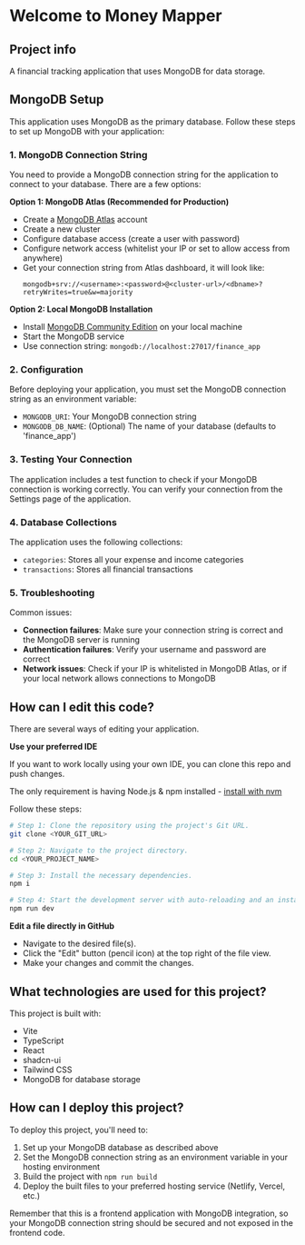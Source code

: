 
# Welcome to Money Mapper

## Project info

A financial tracking application that uses MongoDB for data storage.

## MongoDB Setup

This application uses MongoDB as the primary database. Follow these steps to set up MongoDB with your application:

### 1. MongoDB Connection String

You need to provide a MongoDB connection string for the application to connect to your database. There are a few options:

**Option 1: MongoDB Atlas (Recommended for Production)**
- Create a [MongoDB Atlas](https://www.mongodb.com/cloud/atlas) account
- Create a new cluster
- Configure database access (create a user with password)
- Configure network access (whitelist your IP or set to allow access from anywhere)
- Get your connection string from Atlas dashboard, it will look like:
  ```
  mongodb+srv://<username>:<password>@<cluster-url>/<dbname>?retryWrites=true&w=majority
  ```

**Option 2: Local MongoDB Installation**
- Install [MongoDB Community Edition](https://www.mongodb.com/try/download/community) on your local machine
- Start the MongoDB service
- Use connection string: `mongodb://localhost:27017/finance_app`

### 2. Configuration

Before deploying your application, you must set the MongoDB connection string as an environment variable:

- `MONGODB_URI`: Your MongoDB connection string
- `MONGODB_DB_NAME`: (Optional) The name of your database (defaults to 'finance_app')

### 3. Testing Your Connection

The application includes a test function to check if your MongoDB connection is working correctly. You can verify your connection from the Settings page of the application.

### 4. Database Collections

The application uses the following collections:
- `categories`: Stores all your expense and income categories
- `transactions`: Stores all financial transactions

### 5. Troubleshooting

Common issues:
- **Connection failures**: Make sure your connection string is correct and the MongoDB server is running
- **Authentication failures**: Verify your username and password are correct
- **Network issues**: Check if your IP is whitelisted in MongoDB Atlas, or if your local network allows connections to MongoDB

## How can I edit this code?

There are several ways of editing your application.

**Use your preferred IDE**

If you want to work locally using your own IDE, you can clone this repo and push changes.

The only requirement is having Node.js & npm installed - [install with nvm](https://github.com/nvm-sh/nvm#installing-and-updating)

Follow these steps:

```sh
# Step 1: Clone the repository using the project's Git URL.
git clone <YOUR_GIT_URL>

# Step 2: Navigate to the project directory.
cd <YOUR_PROJECT_NAME>

# Step 3: Install the necessary dependencies.
npm i

# Step 4: Start the development server with auto-reloading and an instant preview.
npm run dev
```

**Edit a file directly in GitHub**

- Navigate to the desired file(s).
- Click the "Edit" button (pencil icon) at the top right of the file view.
- Make your changes and commit the changes.

## What technologies are used for this project?

This project is built with:

- Vite
- TypeScript
- React
- shadcn-ui
- Tailwind CSS
- MongoDB for database storage

## How can I deploy this project?

To deploy this project, you'll need to:

1. Set up your MongoDB database as described above
2. Set the MongoDB connection string as an environment variable in your hosting environment
3. Build the project with `npm run build`
4. Deploy the built files to your preferred hosting service (Netlify, Vercel, etc.)

Remember that this is a frontend application with MongoDB integration, so your MongoDB connection string should be secured and not exposed in the frontend code.

